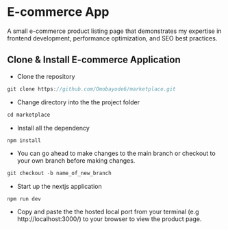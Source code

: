 # E-commerce App
A small e-commerce product listing page that demonstrates my expertise in frontend development, performance optimization, and SEO best practices.

## Clone & Install E-commerce Application
* Clone the repository
```javascript
git clone https://github.com/Omobayode6/marketplace.git
```
* Change directory into the the project folder
```javascript
cd marketplace
```
* Install all the dependency
```javascript
npm install 
```
* You can go ahead to make changes to the main branch or checkout to your own branch before making changes.
```javascript
git checkout -b name_of_new_branch
```
* Start up the nextjs application 
```react
npm run dev
```
* Copy and paste the the hosted local port from your terminal (e.g http://localhost:3000/) to your browser to view the product page.



